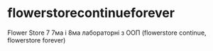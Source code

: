 # flowerstorecontinueforever
Flower Store 7
7ма і 8ма лабораторні з ООП (flowerstore continue, flowerstore forever)
